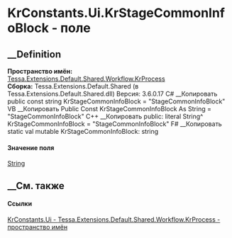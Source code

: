 # KrConstants.Ui.KrStageCommonInfoBlock - поле
##  __Definition
 **Пространство имён:**
[Tessa.Extensions.Default.Shared.Workflow.KrProcess](N_Tessa_Extensions_Default_Shared_Workflow_KrProcess.htm)  
 **Сборка:** Tessa.Extensions.Default.Shared (в
Tessa.Extensions.Default.Shared.dll) Версия: 3.6.0.17
C# __Копировать
     public const string KrStageCommonInfoBlock = "StageCommonInfoBlock"
VB __Копировать
     Public Const KrStageCommonInfoBlock As String = "StageCommonInfoBlock"
C++ __Копировать
     public:
    literal String^ KrStageCommonInfoBlock = "StageCommonInfoBlock"
F# __Копировать
     static val mutable KrStageCommonInfoBlock: string
#### Значение поля
[String](https://learn.microsoft.com/dotnet/api/system.string)
##  __См. также
#### Ссылки
[KrConstants.Ui -
](T_Tessa_Extensions_Default_Shared_Workflow_KrProcess_KrConstants_Ui.htm)
[Tessa.Extensions.Default.Shared.Workflow.KrProcess - пространство
имён](N_Tessa_Extensions_Default_Shared_Workflow_KrProcess.htm)
